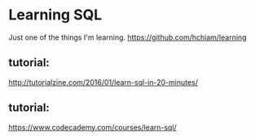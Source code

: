 # Learning SQL

Just one of the things I'm learning. https://github.com/hchiam/learning

## tutorial:
http://tutorialzine.com/2016/01/learn-sql-in-20-minutes/

## tutorial:
https://www.codecademy.com/courses/learn-sql/
